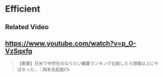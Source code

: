 # Efficient

## Related Video

## https://www.youtube.com/watch?v=p_O-VzSqxfg

> 【衝撃】日米で中学生のなりたい職業ランキング比較したら想像以上にやばかった…｜岡本吉起塾Ch 
